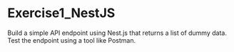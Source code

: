 # Exercise1_NestJS

Build a simple API endpoint using Nest.js that returns a list of dummy data. Test the endpoint using a tool like Postman.
